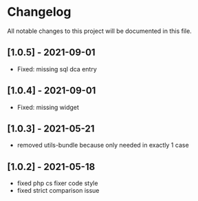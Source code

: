 # Changelog

All notable changes to this project will be documented in this file.

## [1.0.5] - 2021-09-01

- Fixed: missing sql dca entry

## [1.0.4] - 2021-09-01

- Fixed: missing widget

## [1.0.3] - 2021-05-21

- removed utils-bundle because only needed in exactly 1 case

## [1.0.2] - 2021-05-18

- fixed php cs fixer code style
- fixed strict comparison issue
